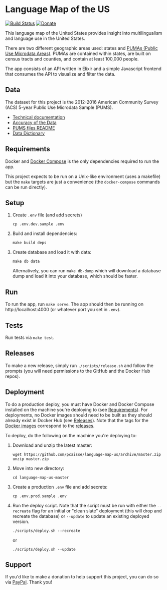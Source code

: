 # Language Map of the US

[![Build Status](https://travis-ci.org/pcaisse/language-map-us.svg?branch=master)](https://travis-ci.org/pcaisse/language-map-us)
[![Donate](https://img.shields.io/badge/Donate-PayPal-green.svg)](https://www.paypal.com/cgi-bin/webscr?cmd=_donations&business=EEV9HUWFNVVV8&item_name=Support+the+Language+Map&currency_code=USD&source=url)

This language map of the United States provides insight into multilingualism and language use in the United States.

There are two different geographic areas used: states and [PUMAs (Public Use Microdata Areas)](https://www.census.gov/geo/reference/puma.html). PUMAs are contained within states, are built on census tracts and counties, and contain at least 100,000 people.

The app consists of an API written in Elixir and a simple Javascript frontend that consumes the API to visualize and filter the data.

## Data

The dataset for this project is the 2012-2016 American Community Survey (ACS) 5-year Public Use Microdata Sample (PUMS).

* [Technical documentation](https://www.census.gov/programs-surveys/acs/technical-documentation/pums/documentation.2016.html)
* [Accuracy of the Data](https://www2.census.gov/programs-surveys/acs/tech_docs/pums/accuracy/2012_2016AccuracyPUMS.pdf)
* [PUMS files README](https://www2.census.gov/programs-surveys/acs/tech_docs/pums/ACS2012_2016_PUMS_README.pdf)
* [Data Dictionary](https://www2.census.gov/programs-surveys/acs/tech_docs/pums/data_dict/PUMS_Data_Dictionary_2012-2016.pdf)

## Requirements

Docker and [Docker Compose](https://docs.docker.com/compose/install/) is the only dependencies required to run the app.

This project expects to be run on a Unix-like environment (uses a makefile) but the `make` targets are just a convenience (the `docker-compose` commands can be run directly).

## Setup

1. Create `.env` file (and add secrets)
    ```
    cp .env.dev.sample .env
    ```
1. Build and install dependencies:
    ```
    make build deps
    ```
1. Create database and load it with data:
    ```
    make db data
    ```
    Alternatively, you can run `make db-dump` which will download a database dump and load it into your database, which should be faster.

## Run

To run the app, run `make serve`. The app should then be running on http://localhost:4000 (or whatever port you set in `.env`).

## Tests

Run tests via `make test`.

## Releases

To make a new release, simply run `./scripts/release.sh` and follow the prompts (you will need permissions to the GitHub and the Docker Hub repos).

## Deployment

To do a production deploy, you must have Docker and Docker Compose installed on the machine you're deploying to (see [Requirements](#requirements)). For deployments, no Docker images should need to be built as they should already exist in Docker Hub (see [Releases](#releases)). Note that the tags for the [Docker images](https://hub.docker.com/r/pcaisse/language-map-us/tags) correspond to the [releases](https://hub.docker.com/r/pcaisse/language-map-us/tags).

To deploy, do the following on the machine you're deploying to:

1. Download and unzip the latest master:
    ```
    wget https://github.com/pcaisse/language-map-us/archive/master.zip
    unzip master.zip
    ```
1. Move into new directory:
    ```
    cd language-map-us-master
    ```
1. Create a production `.env` file and add secrets:
    ```
    cp .env.prod.sample .env
    ```
1. Run the deploy script. Note that the script must be run with either the `--recreate` flag for an initial or "clean slate" deployment (this will drop and recreate the database) or `--update` to update an existing deployed version.
    ```
    ./scripts/deploy.sh --recreate
    ```
    or
    ```
    ./scripts/deploy.sh --update
    ```

## Support

If you'd like to make a donation to help support this project, you can do so via [PayPal](https://www.paypal.com/cgi-bin/webscr?cmd=_donations&business=EEV9HUWFNVVV8&item_name=Support+the+Language+Map&currency_code=USD&source=url). Thank you!
